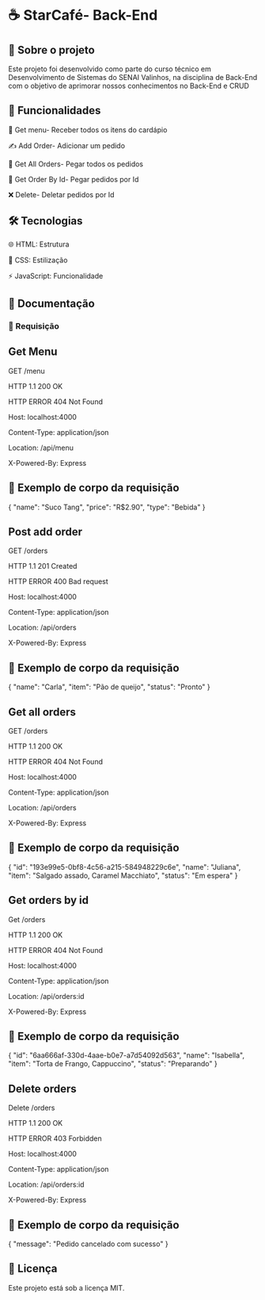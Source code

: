 # ☕ StarCafé- Back-End 

## 📌 Sobre o projeto
Este projeto foi desenvolvido como parte do curso técnico em Desenvolvimento de Sistemas do SENAI Valinhos, na disciplina de Back-End com o objetivo de aprimorar nossos conhecimentos no Back-End e CRUD

## 🚀 Funcionalidades

🍰 Get menu- Receber todos os itens do cardápio 

✍ Add Order- Adicionar um pedido

📜 Get All Orders- Pegar todos os pedidos

📎 Get Order By Id- Pegar pedidos por Id

❌ Delete- Deletar pedidos por Id

## 🛠 Tecnologias

🌐 HTML: Estrutura

🎨 CSS: Estilização

⚡ JavaScript: Funcionalidade

## 📃 Documentação

### 📌 Requisição

## Get Menu

GET /menu

HTTP 1.1 200 OK

HTTP ERROR 404 Not Found

Host: localhost:4000

Content-Type: application/json

Location: /api/menu

X-Powered-By: Express

## 📌 Exemplo de corpo da requisição

{
    "name": "Suco Tang",
    "price": "R$2.90",
    "type": "Bebida"
}

## Post add order

GET /orders

HTTP 1.1 201 Created

HTTP ERROR 400 Bad request

Host: localhost:4000

Content-Type: application/json

Location: /api/orders

X-Powered-By: Express

## 📌 Exemplo de corpo da requisição

{
    "name": "Carla",
    "item": "Pão de queijo",
    "status": "Pronto"
}


## Get all orders

GET /orders

HTTP 1.1 200 OK

HTTP ERROR 404 Not Found

Host: localhost:4000

Content-Type: application/json

Location: /api/orders

X-Powered-By: Express

## 📌 Exemplo de corpo da requisição
 {
        "id": "193e99e5-0bf8-4c56-a215-584948229c6e",
        "name": "Juliana",
        "item": "Salgado assado, Caramel Macchiato",
        "status": "Em espera"
    }


## Get orders by id
 
Get /orders

HTTP 1.1 200 OK

HTTP ERROR 404 Not Found

Host: localhost:4000

Content-Type: application/json

Location: /api/orders:id

X-Powered-By: Express

## 📌 Exemplo de corpo da requisição

{
    "id": "6aa666af-330d-4aae-b0e7-a7d54092d563",
    "name": "Isabella",
    "item": "Torta de Frango, Cappuccino",
    "status": "Preparando"
}

## Delete orders

Delete /orders

HTTP 1.1 200 OK

HTTP ERROR 403 Forbidden

Host: localhost:4000

Content-Type: application/json

Location: /api/orders:id

X-Powered-By: Express

## 📌 Exemplo de corpo da requisição

{
    "message": "Pedido cancelado com sucesso"
}
  



## 📜 Licença

Este projeto está sob a licença MIT.